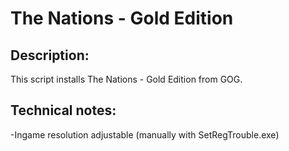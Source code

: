 # The Nations - Gold Edition

## Description:
This script installs The Nations - Gold Edition from GOG.

## Technical notes:
-Ingame resolution adjustable (manually with SetRegTrouble.exe)<br>
